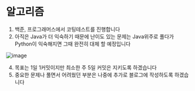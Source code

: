 # 알고리즘

1. 백준, 프로그래머스에서 코팅테스트를 진행합니다
2. 아직은 Java가 더 익숙하기 때문에 난이도 있는 문제는 Java위주로 풀다가 Python이 익숙해지면 그때 완전히 대체 할 예정입니다

![image](https://github.com/user-attachments/assets/8e559236-8a57-4829-95d1-f3e2b0a7ad99)

4. 목표는 1일 1커밋이지만 최소한 주 5일 커밋은 지키도록 하겠습니다
5. 중요한 문제나 풀면서 어려웠던 부분은 나중에 추가로 블로그에 작성하도록 하겠습니다
